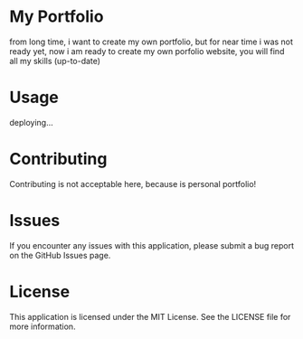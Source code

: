 # My Portfolio
from long time, i want to create my own portfolio, but for near time i was not ready yet, now i am ready to create my own porfolio website, you will find all my skills (up-to-date)

# Usage
deploying...

# Contributing
Contributing is not acceptable here, because is personal portfolio!

# Issues

If you encounter any issues with this application, please submit a bug report on the GitHub Issues page.

# License

This application is licensed under the MIT License. See the LICENSE file for more information.
